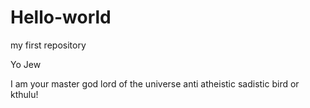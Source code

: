 # Hello-world
my first repository

Yo Jew

I am your master god lord of the universe anti atheistic sadistic bird or kthulu!

